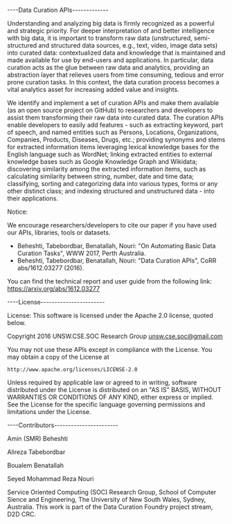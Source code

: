 ----Data Curation APIs-------------

Understanding and analyzing big data is firmly recognized as a powerful and strategic priority. For deeper interpretation of and better intelligence with big data, it is important to transform raw data (unstructured, semi-structured and structured data sources, e.g., text, video, image data sets) into curated data: contextualized data and knowledge that is maintained and made available for use by end-users and applications. In particular, data curation acts as the glue between raw data and analytics, providing an abstraction layer that relieves users from time consuming, tedious and error prone curation tasks. In this context, the data curation process becomes a vital analytics asset for increasing added value and insights. 

We identify and implement a set of curation APIs and make them available (as an open source project on GitHub) to researchers and developers to assist them transforming their raw data into curated data. The curation APIs enable developers to easily add features - such as extracting keyword, part of speech, and named entities such as Persons, Locations, Organizations, Companies, Products, Diseases, Drugs, etc.; providing synonyms and stems for extracted information items leveraging lexical knowledge bases for the English language such as WordNet; linking extracted entities to external knowledge bases such as Google Knowledge Graph and Wikidata; discovering similarity among the extracted information items, such as calculating similarity between string, number, date and time data; classifying, sorting and categorizing data into various types, forms or any other distinct class; and indexing structured and unstructured data - into their applications.


Notice: 

We encourage researchers/developers to cite our paper if you have used our APIs, libraries, tools or datasets. 

* Beheshti, Tabebordbar, Benatallah, Nouri: "On Automating Basic Data Curation Tasks", WWW 2017, Perth Australia.
* Beheshti, Tabebordbar, Benatallah, Nouri: "Data Curation APIs", CoRR abs/1612.03277 (2016).


You can find the technical report and user guide from the following link:
https://arxiv.org/abs/1612.03277



----License-----------------------

License: This software is licensed under the Apache 2.0 license, quoted below.

Copyright 2016 UNSW.CSE.SOC Research Group
<unsw.cse.soc@gmail.com>

You may not use these APIs except in compliance with the License. You may obtain a copy of
the License at

    http://www.apache.org/licenses/LICENSE-2.0

Unless required by applicable law or agreed to in writing, software distributed under the License is distributed on an "AS IS" BASIS, WITHOUT WARRANTIES OR CONDITIONS OF ANY KIND, either express or implied. See the License for the specific language governing permissions and limitations under the License.

----Contributors-----------------------


Amin (SMR) Beheshti

Alireza Tabebordbar

Boualem Benatallah

Seyed Mohammad Reza Nouri

Service Oriented Computing (SOC) Research Group, School of Computer Sience and Engineering, The University of New South Wales, Sydney, Australia. This work is part of the Data Curation Foundry project stream, D2D CRC.

